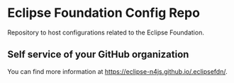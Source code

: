 # Eclipse Foundation Config Repo

Repository to host configurations related to the Eclipse Foundation.

## Self service of your GitHub organization

You can find more information at <https://eclipse-n4js.github.io/.eclipsefdn/>.
